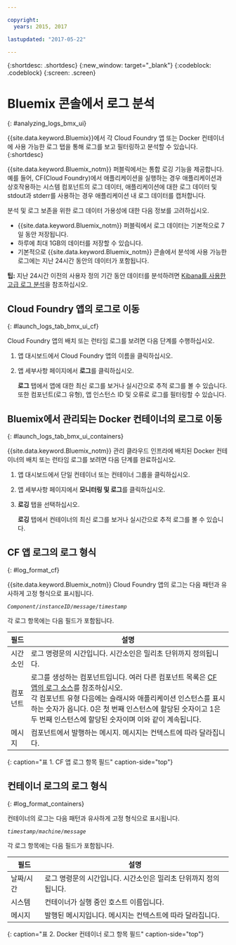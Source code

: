 ```yaml
---

copyright:
  years: 2015, 2017

lastupdated: "2017-05-22"

---
```



{:shortdesc: .shortdesc}
{:new_window: target="_blank"}
{:codeblock: .codeblock}
{:screen: .screen}

# Bluemix 콘솔에서 로그 분석
{: #analyzing_logs_bmx_ui}

{{site.data.keyword.Bluemix}}에서 각 Cloud Foundry 앱 또는 Docker 컨테이너에 사용 가능한 로그 탭을 통해 로그를 보고 필터링하고 분석할 수 있습니다.
{:shortdesc}

{{site.data.keyword.Bluemix_notm}} 퍼블릭에서는 통합 로깅 기능을 제공합니다. 예를 들어, CF(Cloud Foundry)에서 애플리케이션을 실행하는 경우 애플리케이션과 상호작용하는 시스템 컴포넌트의 로그 데이터, 애플리케이션에 대한 로그 데이터 및 stdout과 stderr를 사용하는 경우 애플리케이션 내 로그 데이터를 캡처합니다. 

분석 및 로그 보존을 위한 로그 데이터 가용성에 대한 다음 정보를 고려하십시오.

* {{site.data.keyword.Bluemix_notm}} 퍼블릭에서 로그 데이터는 기본적으로 7일 동안 저장됩니다.  
* 하루에 최대 1GB의 데이터를 저장할 수 있습니다. 
* 기본적으로 {{site.data.keyword.Bluemix_notm}} 콘솔에서 분석에 사용 가능한 로그에는 지난 24시간 동안의 데이터가 포함됩니다.

**팁:** 지난 24시간 이전의 사용자 정의 기간 동안 데이터를 분석하려면 [Kibana를 사용한 고급 로그 분석](kibana4/logging_analyzing_logs_Kibana.html#analyzing_logs_Kibana)을 참조하십시오. 

##  Cloud Foundry 앱의 로그로 이동
{: #launch_logs_tab_bmx_ui_cf}

Cloud Foundry 앱의 배치 또는 런타임 로그를 보려면 다음 단계를 수행하십시오.

1. 앱 대시보드에서 Cloud Foundry 앱의 이름을 클릭하십시오. 
    
2. 앱 세부사항 페이지에서 **로그**를 클릭하십시오.
    
    **로그** 탭에서 앱에 대한 최신 로그를 보거나 실시간으로 추적 로그를 볼 수 있습니다. 또한 컴포넌트(로그 유형), 앱 인스턴스 ID 및 오류로 로그를 필터링할 수 있습니다.
    

##  Bluemix에서 관리되는 Docker 컨테이너의 로그로 이동
{: #launch_logs_tab_bmx_ui_containers}

{{site.data.keyword.Bluemix_notm}} 관리 클라우드 인프라에 배치된 Docker 컨테이너의 배치 또는 런타임 로그를 보려면 다음 단계를 완료하십시오. 

1. 앱 대시보드에서 단일 컨테이너 또는 컨테이너 그룹을 클릭하십시오. 
    
2. 앱 세부사항 페이지에서 **모니터링 및 로그**를 클릭하십시오.

3. **로깅** 탭을 선택하십시오. 
    
    **로깅** 탭에서 컨테이너의 최신 로그를 보거나 실시간으로 추적 로그를 볼 수 있습니다. 

## CF 앱 로그의 로그 형식
{: #log_format_cf}

{{site.data.keyword.Bluemix_notm}} Cloud Foundry 앱의 로그는 다음 패턴과 유사하게 고정 형식으로 표시됩니다. 

<code><var class="keyword varname">Component</var>/<var class="keyword varname">instanceID</var>/<var class="keyword varname">message</var>/<var class="keyword varname">timestamp</var></code>

각 로그 항목에는 다음 필드가 포함됩니다.

| 필드  | 설명 |
|-------|-------------|
| 시간소인 | 로그 명령문의 시간입니다. 시간소인은 밀리초 단위까지 정의됩니다.  |
| 컴포넌트 | 로그를 생성하는 컴포넌트입니다. 여러 다른 컴포넌트 목록은 [CF 앱의 로그 소스](cfapps/logging_cf_apps.html#logging_bluemix_cf_apps_log_sources)를 참조하십시오. <br> 각 컴포넌트 유형 다음에는 슬래시와 애플리케이션 인스턴스를 표시하는 숫자가 옵니다. 0은 첫 번째 인스턴스에 할당된 숫자이고 1은 두 번째 인스턴스에 할당된 숫자이며 이와 같이 계속됩니다.  |
| 메시지 | 컴포넌트에서 발행하는 메시지. 메시지는 컨텍스트에 따라 달라집니다. |
{: caption="표 1. CF 앱 로그 항목 필드" caption-side="top"}


## 컨테이너 로그의 로그 형식
{: #log_format_containers}

컨테이너의 로그는 다음 패턴과 유사하게 고정 형식으로 표시됩니다. 

<code><var class="keyword varname">timestamp</var>/<var class="keyword varname">machine</var>/<var class="keyword varname">message</var>  </code>

각 로그 항목에는 다음 필드가 포함됩니다.

| 필드  | 설명 |
|-------|-------------|
| 날짜/시간 | 로그 명령문의 시간입니다. 시간소인은 밀리초 단위까지 정의됩니다.  |
| 시스템 | 컨테이너가 실행 중인 호스트 이름입니다. |
| 메시지 | 발행된 메시지입니다. 메시지는 컨텍스트에 따라 달라집니다. |
{: caption="표 2. Docker 컨테이너 로그 항목 필드" caption-side="top"}

